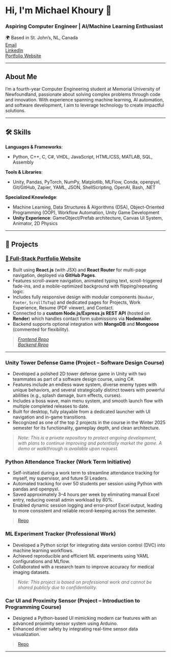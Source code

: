 # Hi, I'm Michael Khoury 👋  
### Aspiring Computer Engineer | AI/Machine Learning Enthusiast  

🌍 Based in St. John’s, NL, Canada  
[Email](mailto:mkhoury@mun.ca)  
[LinkedIn](https://www.linkedin.com/in/khoury-michael)  
[Portfolio Website](https://michael-khoury.github.io)

---

## About Me  
I’m a fourth-year Computer Engineering student at Memorial University of Newfoundland, passionate about solving complex problems through code and innovation. With experience spanning machine learning, AI automation, and software development, I aim to leverage technology to create impactful solutions.

---

## 🛠 Skills  
**Languages & Frameworks**:  
- Python, C++, C, C#, VHDL, JavaScript, HTML/CSS, MATLAB, SQL, Assembly  

**Tools & Libraries**:  
- Unity, Pandas, PyTorch, NumPy, Matplotlib, MLFlow, Conda, openpyxl, Git/GitHub, Zapier, YAML, JSON, ShellScripting, OpenAI, Bash, .NET  

**Specialized Knowledge**:  
- Machine Learning, Data Structures & Algorithms (DSA), Object-Oriented Programming (OOP), Workflow Automation, Unity Game Development  
- **Unity Experience**: GameObject/Prefab architecture, Canvas UI System, Animator, 2D Physics

---

## 🚀 Projects  

### [💼 Full-Stack Portfolio Website](https://michael-khoury.github.io)  
- Built using **React.js** (with JSX) and **React Router** for multi-page navigation, deployed via **GitHub Pages**.  
- Features scroll-aware navigation, animated typing text, scroll-triggered fade-ins, and a mobile-optimized background with flipping/repeating logic.  
- Includes fully responsive design with modular components (`Navbar`, `Footer`, `ScrollToTop`) and dedicated pages for Projects, Work Experience, Resume (PDF viewer), and Contact.  
- Connected to a **custom Node.js/Express.js REST API** (hosted on **Render**) which handles contact form submissions via **Nodemailer**.  
- Backend supports optional integration with **MongoDB** and **Mongoose** (commented for flexibility).  
> _[Frontend Repo](https://github.com/Michael-Khoury/my-portfolio)  
> [Backend Repo](https://github.com/Michael-Khoury/contact-api)_ 

---

### Unity Tower Defense Game (Project – Software Design Course)  
- Developed a polished 2D tower defense game in Unity with two teammates as part of a software design course, using C#.  
- Features include an endless wave system, diverse enemy types with unique behaviors, and several strategically distinct towers with powerful abilities (e.g., splash damage, burn effects, curses).  
- Includes a boss wave, main menu system, and smooth launch flow with multiple completed releases to date.  
- Built for desktop, fully playable from a dedicated launcher with UI navigation and in-game transitions.  
- Recognized as one of the top 2 projects in the course in the Winter 2025 semester for its functionality, gameplay depth, and clean architecture.  
> _Note: This is a private repository to protect ongoing development, with plans to continue improving and potentially market the game. A demo or walkthrough is available upon request._

### Python Attendance Tracker (Work Term Initiative) 
- Self-initiated during a work term to streamline attendance tracking for myself, my supervisor, and future SI Leaders.  
- Automated tracking for over 50 students per session using Python with pandas and openpyxl.  
- Saved approximately 3–4 hours per week by eliminating manual Excel entry, reducing overall admin workload by 80%.  
- Enabled dynamic session logging and error-proof Excel output, leading to more consistent and reliable record-keeping across the semester.
> [Repo](https://github.com/Michael-Khoury/Python-Attendance-Tracker)

### ML Experiment Tracker (Professional Work)  
- Developed a Python script for integrating data version control (DVC) into machine learning workflows.  
- Achieved reproducible and efficient ML experiments using YAML configurations and MLflow.  
- Collaborated with a research team to improve accuracy for medical imaging datasets.  
> _Note: This project is based on professional work and cannot be shared publicly due to confidentiality._

### Car UI and Proximity Sensor (Project – Introduction to Programming Course)  
- Designed a Python-based UI mimicking modern car features with an advanced proximity sensor system using Arduino.  
- Enhanced driver safety by integrating real-time sensor data visualization.
>[Repo](https://github.com/Michael-Khoury/Car-Proximity-Sensor) 

---
